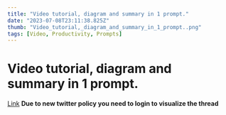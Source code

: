```yaml
---
title: "Video tutorial, diagram and summary in 1 prompt."
date: "2023-07-08T23:11:38.825Z"
thumb: "Video_tutorial,_diagram_and_summary_in_1_prompt..png"
tags: [Video, Productivity, Prompts]
---
```


# Video tutorial, diagram and summary in 1 prompt.

[Link](https://twitter.com/FCamiade/status/1675108776381145090)
**Due to new twitter policy you need to login to visualize the thread**
